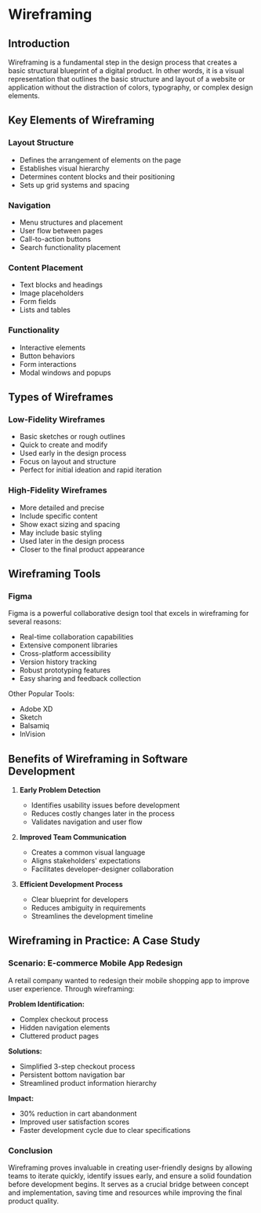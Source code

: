 # Wireframing

## Introduction
Wireframing is a fundamental step in the design process that creates a basic structural blueprint of a digital product. In other words, it is a visual representation that outlines the basic structure and layout of a website or application without the distraction of colors, typography, or complex design elements.

## Key Elements of Wireframing

### Layout Structure
- Defines the arrangement of elements on the page
- Establishes visual hierarchy
- Determines content blocks and their positioning
- Sets up grid systems and spacing

### Navigation
- Menu structures and placement
- User flow between pages
- Call-to-action buttons
- Search functionality placement

### Content Placement
- Text blocks and headings
- Image placeholders
- Form fields
- Lists and tables

### Functionality
- Interactive elements
- Button behaviors
- Form interactions
- Modal windows and popups

## Types of Wireframes

### Low-Fidelity Wireframes
- Basic sketches or rough outlines
- Quick to create and modify
- Used early in the design process
- Focus on layout and structure
- Perfect for initial ideation and rapid iteration

### High-Fidelity Wireframes
- More detailed and precise
- Include specific content
- Show exact sizing and spacing
- May include basic styling
- Used later in the design process
- Closer to the final product appearance

## Wireframing Tools

### Figma
Figma is a powerful collaborative design tool that excels in wireframing for several reasons:
- Real-time collaboration capabilities
- Extensive component libraries
- Cross-platform accessibility
- Version history tracking
- Robust prototyping features
- Easy sharing and feedback collection

Other Popular Tools:
- Adobe XD
- Sketch
- Balsamiq
- InVision

## Benefits of Wireframing in Software Development

1. **Early Problem Detection**
   - Identifies usability issues before development
   - Reduces costly changes later in the process
   - Validates navigation and user flow

2. **Improved Team Communication**
   - Creates a common visual language
   - Aligns stakeholders' expectations
   - Facilitates developer-designer collaboration

3. **Efficient Development Process**
   - Clear blueprint for developers
   - Reduces ambiguity in requirements
   - Streamlines the development timeline

## Wireframing in Practice: A Case Study

### Scenario: E-commerce Mobile App Redesign
A retail company wanted to redesign their mobile shopping app to improve user experience. Through wireframing:

**Problem Identification:**
- Complex checkout process
- Hidden navigation elements
- Cluttered product pages

**Solutions:**
- Simplified 3-step checkout process
- Persistent bottom navigation bar
- Streamlined product information hierarchy

**Impact:**
- 30% reduction in cart abandonment
- Improved user satisfaction scores
- Faster development cycle due to clear specifications

### Conclusion
Wireframing proves invaluable in creating user-friendly designs by allowing teams to iterate quickly, identify issues early, and ensure a solid foundation before development begins. It serves as a crucial bridge between concept and implementation, saving time and resources while improving the final product quality.
